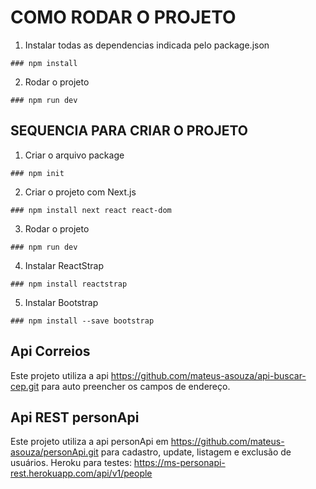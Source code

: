 # COMO RODAR O PROJETO

1. Instalar todas as dependencias indicada pelo package.json
```
### npm install
```
2. Rodar o projeto
```
### npm run dev

```
## SEQUENCIA PARA CRIAR O PROJETO

1. Criar o arquivo package
```
### npm init
```

2. Criar o projeto com Next.js
```
### npm install next react react-dom
```
3. Rodar o projeto
```
### npm run dev
```
4. Instalar ReactStrap
```
### npm install reactstrap
```
5. Instalar Bootstrap
```
### npm install --save bootstrap
```
## Api Correios

Este projeto utiliza a api https://github.com/mateus-asouza/api-buscar-cep.git para auto preencher os campos de endereço.

## Api REST personApi

Este projeto utiliza a api personApi em https://github.com/mateus-asouza/personApi.git para cadastro, update, listagem e exclusão de usuários.
Heroku para testes: https://ms-personapi-rest.herokuapp.com/api/v1/people